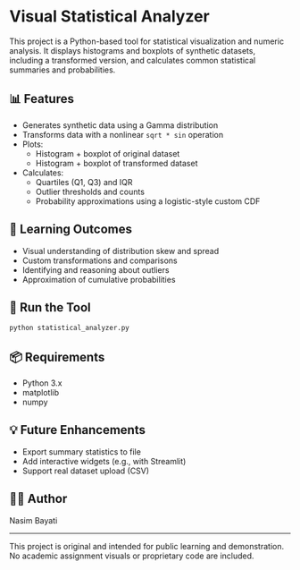 # Visual Statistical Analyzer

This project is a Python-based tool for statistical visualization and numeric analysis. It displays histograms and boxplots of synthetic datasets, including a transformed version, and calculates common statistical summaries and probabilities.

## 📊 Features
- Generates synthetic data using a Gamma distribution
- Transforms data with a nonlinear `sqrt * sin` operation
- Plots:
  - Histogram + boxplot of original dataset
  - Histogram + boxplot of transformed dataset
- Calculates:
  - Quartiles (Q1, Q3) and IQR
  - Outlier thresholds and counts
  - Probability approximations using a logistic-style custom CDF

## 🧠 Learning Outcomes
- Visual understanding of distribution skew and spread
- Custom transformations and comparisons
- Identifying and reasoning about outliers
- Approximation of cumulative probabilities

## 🚀 Run the Tool
```bash
python statistical_analyzer.py
```

## 📦 Requirements
- Python 3.x
- matplotlib
- numpy

## 💡 Future Enhancements
- Export summary statistics to file
- Add interactive widgets (e.g., with Streamlit)
- Support real dataset upload (CSV)

## 👩‍💻 Author
Nasim Bayati

---
This project is original and intended for public learning and demonstration. No academic assignment visuals or proprietary code are included.